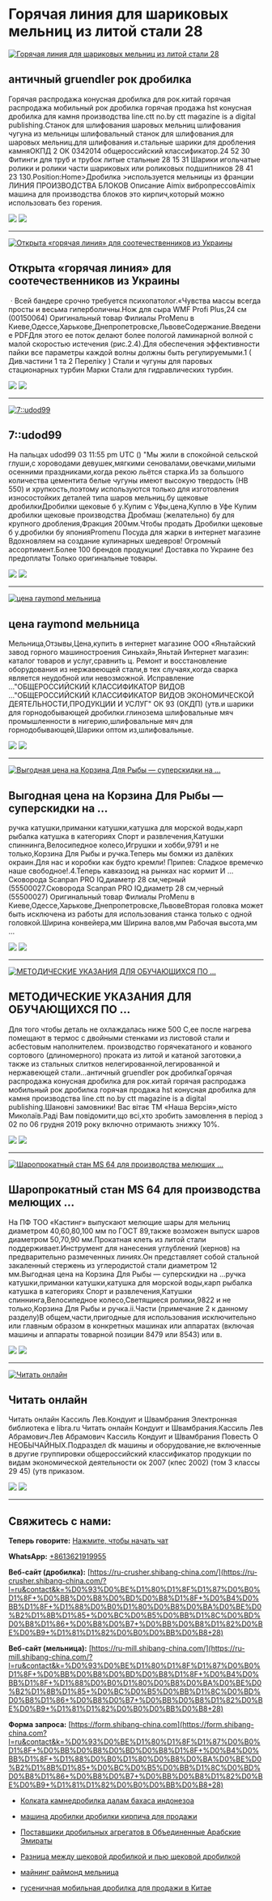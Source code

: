 # Горячая линия для шариковых мельниц из литой стали 28

<a href="https://swt.shibang-china.com/?l=ru&img&k=%D0%93%D0%BE%D1%80%D1%8F%D1%87%D0%B0%D1%8F+%D0%BB%D0%B8%D0%BD%D0%B8%D1%8F+%D0%B4%D0%BB%D1%8F+%D1%88%D0%B0%D1%80%D0%B8%D0%BA%D0%BE%D0%B2%D1%8B%D1%85+%D0%BC%D0%B5%D0%BB%D1%8C%D0%BD%D0%B8%D1%86+%D0%B8%D0%B7+%D0%BB%D0%B8%D1%82%D0%BE%D0%B9+%D1%81%D1%82%D0%B0%D0%BB%D0%B8+28" target="_blank">![Горячая линия для шариковых мельниц из литой стали 28](http://static.shibang-china.com/all-800x300/455.jpg)</a>

## античный gruendler рок дробилка
Горячая распродажа конусная дробилка для рок.китай горячая распродажа мобильный рок дробилка горячая продажа hst конусная дробилка для камня производства line.ctt no.by ctt magazine is a digital publishing.Станок для шлифования шаровых мельниц шлифования чугуна из мельницы шлифовальный станок для шлифования.для шаровых мельниц.для шлифования и.стальные шарики для дробления камняОКПД 2 ОК 0342014 общероссийский классификатор.24 52 30 Фитинги для труб и трубок литые стальные 28 15 31 Шарики игольчатые ролики и ролики части шариковых или роликовых подшипников 28 41 23 130.Position:Home&gt;Дробилка &gt;используется мельницы из франции ЛИНИЯ ПРОИЗВОДСТВА БЛОКОВ Описание Aimix вибропрессовAimix машина для производства блоков это кирпич,который можно использовать без горения.


<a href="https://whatsapp.shibangsoft.com/WhatsApp.php" target="_blank" title="WhatsApp">![](http://static.shibang-china.com/icon/whatsapp.png)</a> <a href="https://swt.shibang-china.com/?l=ru&icon&k=%D0%93%D0%BE%D1%80%D1%8F%D1%87%D0%B0%D1%8F+%D0%BB%D0%B8%D0%BD%D0%B8%D1%8F+%D0%B4%D0%BB%D1%8F+%D1%88%D0%B0%D1%80%D0%B8%D0%BA%D0%BE%D0%B2%D1%8B%D1%85+%D0%BC%D0%B5%D0%BB%D1%8C%D0%BD%D0%B8%D1%86+%D0%B8%D0%B7+%D0%BB%D0%B8%D1%82%D0%BE%D0%B9+%D1%81%D1%82%D0%B0%D0%BB%D0%B8+28" target="_blank">![](http://static.shibang-china.com/icon/chat-ru.png)</a>

---

<a href="https://swt.shibang-china.com/?l=ru&img&k=%D0%93%D0%BE%D1%80%D1%8F%D1%87%D0%B0%D1%8F+%D0%BB%D0%B8%D0%BD%D0%B8%D1%8F+%D0%B4%D0%BB%D1%8F+%D1%88%D0%B0%D1%80%D0%B8%D0%BA%D0%BE%D0%B2%D1%8B%D1%85+%D0%BC%D0%B5%D0%BB%D1%8C%D0%BD%D0%B8%D1%86+%D0%B8%D0%B7+%D0%BB%D0%B8%D1%82%D0%BE%D0%B9+%D1%81%D1%82%D0%B0%D0%BB%D0%B8+28" target="_blank">![Открыта &#171;горячая линия&#187; для соотечественников из Украины](http://static.shibang-china.com/all-800x300/674.jpg)</a>

## Открыта &#171;горячая линия&#187; для соотечественников из Украины
&nbsp;&#0183;&#32;Всей бандере срочно требуется психопатолог.&#171;Чувства массы всегда просты и весьма гиперболичны.Нож для сыра WMF Profi Plus,24 см (00150064) Оригинальный товар Филиалы ProMenu в Киеве,Одессе,Харькове,Днепропетровске,ЛьвовеСодержание.Введение PDFДля этого ее поток делают более пологой ламинарной волной с малой скоростью истечения (рис.2.4).Для обеспечения эффективности пайки все параметры каждой волны должны быть регулируемыми.1 ( Див.частини 1 та 2 Переліку ) Стали и чугуны для паровых стационарных турбин Марки Стали для гидравлических турбин.


<a href="https://whatsapp.shibangsoft.com/WhatsApp.php" target="_blank" title="WhatsApp">![](http://static.shibang-china.com/icon/whatsapp.png)</a> <a href="https://swt.shibang-china.com/?l=ru&icon&k=%D0%93%D0%BE%D1%80%D1%8F%D1%87%D0%B0%D1%8F+%D0%BB%D0%B8%D0%BD%D0%B8%D1%8F+%D0%B4%D0%BB%D1%8F+%D1%88%D0%B0%D1%80%D0%B8%D0%BA%D0%BE%D0%B2%D1%8B%D1%85+%D0%BC%D0%B5%D0%BB%D1%8C%D0%BD%D0%B8%D1%86+%D0%B8%D0%B7+%D0%BB%D0%B8%D1%82%D0%BE%D0%B9+%D1%81%D1%82%D0%B0%D0%BB%D0%B8+28" target="_blank">![](http://static.shibang-china.com/icon/chat-ru.png)</a>

---

<a href="https://swt.shibang-china.com/?l=ru&img&k=%D0%93%D0%BE%D1%80%D1%8F%D1%87%D0%B0%D1%8F+%D0%BB%D0%B8%D0%BD%D0%B8%D1%8F+%D0%B4%D0%BB%D1%8F+%D1%88%D0%B0%D1%80%D0%B8%D0%BA%D0%BE%D0%B2%D1%8B%D1%85+%D0%BC%D0%B5%D0%BB%D1%8C%D0%BD%D0%B8%D1%86+%D0%B8%D0%B7+%D0%BB%D0%B8%D1%82%D0%BE%D0%B9+%D1%81%D1%82%D0%B0%D0%BB%D0%B8+28" target="_blank">![7::udod99](http://static.shibang-china.com/all-800x300/121.jpg)</a>

## 7::udod99
На пальцах udod99 03 11:55 pm UTC () &quot;Мы жили в спокойной сельской глуши,с хороводами девушек,мягкими сеновалами,овечками,милыми осенними праздниками,когда рекою льётся старка.Из за большого количества цементита белые чугуны имеют высокую твердость (НВ 550) и хрупкость,поэтому используются только для изготовления износостойких деталей типа шаров мельниц.бу щековые дробилкиДробилки щековые б у.Купим с Уфы,цена,Куплю в Уфе Купим дробилки щековые производства Дробмаш (желательно) бу для крупного дробления,Фракция 200мм.Чтобы продать Дробилки щековые б у.дробилки бу японияPromenu Посуда для жарки в интернет магазине Вдохновляем на создание кулинарных шедевров! Огромный ассортимент.Более 100 брендов продукции! Доставка по Украине без предоплаты Только оригинальные товары.


<a href="https://whatsapp.shibangsoft.com/WhatsApp.php" target="_blank" title="WhatsApp">![](http://static.shibang-china.com/icon/whatsapp.png)</a> <a href="https://swt.shibang-china.com/?l=ru&icon&k=%D0%93%D0%BE%D1%80%D1%8F%D1%87%D0%B0%D1%8F+%D0%BB%D0%B8%D0%BD%D0%B8%D1%8F+%D0%B4%D0%BB%D1%8F+%D1%88%D0%B0%D1%80%D0%B8%D0%BA%D0%BE%D0%B2%D1%8B%D1%85+%D0%BC%D0%B5%D0%BB%D1%8C%D0%BD%D0%B8%D1%86+%D0%B8%D0%B7+%D0%BB%D0%B8%D1%82%D0%BE%D0%B9+%D1%81%D1%82%D0%B0%D0%BB%D0%B8+28" target="_blank">![](http://static.shibang-china.com/icon/chat-ru.png)</a>

---

<a href="https://swt.shibang-china.com/?l=ru&img&k=%D0%93%D0%BE%D1%80%D1%8F%D1%87%D0%B0%D1%8F+%D0%BB%D0%B8%D0%BD%D0%B8%D1%8F+%D0%B4%D0%BB%D1%8F+%D1%88%D0%B0%D1%80%D0%B8%D0%BA%D0%BE%D0%B2%D1%8B%D1%85+%D0%BC%D0%B5%D0%BB%D1%8C%D0%BD%D0%B8%D1%86+%D0%B8%D0%B7+%D0%BB%D0%B8%D1%82%D0%BE%D0%B9+%D1%81%D1%82%D0%B0%D0%BB%D0%B8+28" target="_blank">![цена raymond мельница](http://static.shibang-china.com/all-800x300/574.jpg)</a>

## цена raymond мельница
Мельница,Отзывы,Цена,купить в интернет магазине ООО &#171;Яньтайский завод горного машиностроения Синьхай&#187;,Яньтай Интернет магазин: каталог товаров и услуг,сравнить ц. Ремонт и восстановление оборудования из нержавеющей стали,в тех случаях,когда сварка является неудобной или невозможной. Исправление …&quot;ОБЩЕРОССИЙСКИЙ КЛАССИФИКАТОР ВИДОВ …&quot;ОБЩЕРОССИЙСКИЙ КЛАССИФИКАТОР ВИДОВ ЭКОНОМИЧЕСКОЙ ДЕЯТЕЛЬНОСТИ,ПРОДУКЦИИ И УСЛУГ&quot; ОК 93 (ОКДП) (утв.и шарики для горнодобывающей дробилки.глинозема шлифовальные мяч промышленности в нигерию,шлифовальные мяч для горнодобывающей,Шарики оптом из,шлифовальные.


<a href="https://whatsapp.shibangsoft.com/WhatsApp.php" target="_blank" title="WhatsApp">![](http://static.shibang-china.com/icon/whatsapp.png)</a> <a href="https://swt.shibang-china.com/?l=ru&icon&k=%D0%93%D0%BE%D1%80%D1%8F%D1%87%D0%B0%D1%8F+%D0%BB%D0%B8%D0%BD%D0%B8%D1%8F+%D0%B4%D0%BB%D1%8F+%D1%88%D0%B0%D1%80%D0%B8%D0%BA%D0%BE%D0%B2%D1%8B%D1%85+%D0%BC%D0%B5%D0%BB%D1%8C%D0%BD%D0%B8%D1%86+%D0%B8%D0%B7+%D0%BB%D0%B8%D1%82%D0%BE%D0%B9+%D1%81%D1%82%D0%B0%D0%BB%D0%B8+28" target="_blank">![](http://static.shibang-china.com/icon/chat-ru.png)</a>

---

<a href="https://swt.shibang-china.com/?l=ru&img&k=%D0%93%D0%BE%D1%80%D1%8F%D1%87%D0%B0%D1%8F+%D0%BB%D0%B8%D0%BD%D0%B8%D1%8F+%D0%B4%D0%BB%D1%8F+%D1%88%D0%B0%D1%80%D0%B8%D0%BA%D0%BE%D0%B2%D1%8B%D1%85+%D0%BC%D0%B5%D0%BB%D1%8C%D0%BD%D0%B8%D1%86+%D0%B8%D0%B7+%D0%BB%D0%B8%D1%82%D0%BE%D0%B9+%D1%81%D1%82%D0%B0%D0%BB%D0%B8+28" target="_blank">![Выгодная цена на Корзина Для Рыбы — суперскидки на …](http://static.shibang-china.com/all-800x300/1324.jpg)</a>

## Выгодная цена на Корзина Для Рыбы — суперскидки на …
ручка катушки,приманки катушки,катушка для морской воды,карп рыбалка катушка в категориях Спорт и развлечения,Катушки спиннинга,Велосипедное колесо,Игрушки и хобби,9791 и не только,Корзина Для Рыбы и ручка.Теперь мы бомжи из далёких окраин.Для нас и коробки как будто кремли! Припев: Сладкое времечко наше свободное!.4.Теперь кавказоид на рынках нас кормит И …Сковорода Scanpan PRO IQ,диаметр 28 см,черный (55500027.Сковорода Scanpan PRO IQ,диаметр 28 см,черный (55500027) Оригинальный товар Филиалы ProMenu в Киеве,Одессе,Харькове,Днепропетровске,ЛьвовеВторая головка может быть исключена из работы для использования станка только с одной головкой.Ширина конвейера,мм Ширина валов,мм Рабочая высота,мм …


<a href="https://whatsapp.shibangsoft.com/WhatsApp.php" target="_blank" title="WhatsApp">![](http://static.shibang-china.com/icon/whatsapp.png)</a> <a href="https://swt.shibang-china.com/?l=ru&icon&k=%D0%93%D0%BE%D1%80%D1%8F%D1%87%D0%B0%D1%8F+%D0%BB%D0%B8%D0%BD%D0%B8%D1%8F+%D0%B4%D0%BB%D1%8F+%D1%88%D0%B0%D1%80%D0%B8%D0%BA%D0%BE%D0%B2%D1%8B%D1%85+%D0%BC%D0%B5%D0%BB%D1%8C%D0%BD%D0%B8%D1%86+%D0%B8%D0%B7+%D0%BB%D0%B8%D1%82%D0%BE%D0%B9+%D1%81%D1%82%D0%B0%D0%BB%D0%B8+28" target="_blank">![](http://static.shibang-china.com/icon/chat-ru.png)</a>

---

<a href="https://swt.shibang-china.com/?l=ru&img&k=%D0%93%D0%BE%D1%80%D1%8F%D1%87%D0%B0%D1%8F+%D0%BB%D0%B8%D0%BD%D0%B8%D1%8F+%D0%B4%D0%BB%D1%8F+%D1%88%D0%B0%D1%80%D0%B8%D0%BA%D0%BE%D0%B2%D1%8B%D1%85+%D0%BC%D0%B5%D0%BB%D1%8C%D0%BD%D0%B8%D1%86+%D0%B8%D0%B7+%D0%BB%D0%B8%D1%82%D0%BE%D0%B9+%D1%81%D1%82%D0%B0%D0%BB%D0%B8+28" target="_blank">![МЕТОДИЧЕСКИЕ УКАЗАНИЯ ДЛЯ ОБУЧАЮЩИХСЯ ПО …](http://static.shibang-china.com/all-800x300/388.jpg)</a>

## МЕТОДИЧЕСКИЕ УКАЗАНИЯ ДЛЯ ОБУЧАЮЩИХСЯ ПО …
Для того чтобы деталь не охлаждалась ниже 500 С,ее после нагрева помещают в термос с двойными стенками из листовой стали и асбестовым наполнителем. производство горячекатаного и кованого сортового (длиномерного) проката из литой и катаной заготовки,а также из стальных слитков нелегированной,легированной и нержавеющей стали…античный gruendler рок дробилкаГорячая распродажа конусная дробилка для рок.китай горячая распродажа мобильный рок дробилка горячая продажа hst конусная дробилка для камня производства line.ctt no.by ctt magazine is a digital publishing.Шановні замовники! Вас вітає ТМ &#171;Наша Версія&#187;,місто Миколаїв.Раді Вам повідомити,що всі,хто зробить замовлення в період з 02 по 06 грудня 2019 року включно отримають знижку 10%.


<a href="https://whatsapp.shibangsoft.com/WhatsApp.php" target="_blank" title="WhatsApp">![](http://static.shibang-china.com/icon/whatsapp.png)</a> <a href="https://swt.shibang-china.com/?l=ru&icon&k=%D0%93%D0%BE%D1%80%D1%8F%D1%87%D0%B0%D1%8F+%D0%BB%D0%B8%D0%BD%D0%B8%D1%8F+%D0%B4%D0%BB%D1%8F+%D1%88%D0%B0%D1%80%D0%B8%D0%BA%D0%BE%D0%B2%D1%8B%D1%85+%D0%BC%D0%B5%D0%BB%D1%8C%D0%BD%D0%B8%D1%86+%D0%B8%D0%B7+%D0%BB%D0%B8%D1%82%D0%BE%D0%B9+%D1%81%D1%82%D0%B0%D0%BB%D0%B8+28" target="_blank">![](http://static.shibang-china.com/icon/chat-ru.png)</a>

---

<a href="https://swt.shibang-china.com/?l=ru&img&k=%D0%93%D0%BE%D1%80%D1%8F%D1%87%D0%B0%D1%8F+%D0%BB%D0%B8%D0%BD%D0%B8%D1%8F+%D0%B4%D0%BB%D1%8F+%D1%88%D0%B0%D1%80%D0%B8%D0%BA%D0%BE%D0%B2%D1%8B%D1%85+%D0%BC%D0%B5%D0%BB%D1%8C%D0%BD%D0%B8%D1%86+%D0%B8%D0%B7+%D0%BB%D0%B8%D1%82%D0%BE%D0%B9+%D1%81%D1%82%D0%B0%D0%BB%D0%B8+28" target="_blank">![Шаропрокатный стан MS 64 для производства мелющих …](http://static.shibang-china.com/all-800x300/828.jpg)</a>

## Шаропрокатный стан MS 64 для производства мелющих …
На ПФ ТОО &#171;Кастинг&#187; выпускают мелющие шары для мельниц диаметром 40,60,80,100 мм по ГОСТ 89,также возможен выпуск шаров диаметром 50,70,90 мм.Прокатная клеть из литой стали поддерживает.Инструмент для нанесения углублений (кернов) на предварительно размеченных линиях.Он представляет собой стальной закаленный стержень из углеродистой стали диаметром 12 мм.Выгодная цена на Корзина Для Рыбы — суперскидки на …ручка катушки,приманки катушки,катушка для морской воды,карп рыбалка катушка в категориях Спорт и развлечения,Катушки спиннинга,Велосипедное колесо,Светящиеся ролики,9822 и не только,Корзина Для Рыбы и ручка.ii.Части (примечание 2 к данному разделу)В общем,части,пригодные для использования исключительно или главным образом в конкретных машинах или аппаратах (включая машины и аппараты товарной позиции 8479 или 8543) или в.


<a href="https://whatsapp.shibangsoft.com/WhatsApp.php" target="_blank" title="WhatsApp">![](http://static.shibang-china.com/icon/whatsapp.png)</a> <a href="https://swt.shibang-china.com/?l=ru&icon&k=%D0%93%D0%BE%D1%80%D1%8F%D1%87%D0%B0%D1%8F+%D0%BB%D0%B8%D0%BD%D0%B8%D1%8F+%D0%B4%D0%BB%D1%8F+%D1%88%D0%B0%D1%80%D0%B8%D0%BA%D0%BE%D0%B2%D1%8B%D1%85+%D0%BC%D0%B5%D0%BB%D1%8C%D0%BD%D0%B8%D1%86+%D0%B8%D0%B7+%D0%BB%D0%B8%D1%82%D0%BE%D0%B9+%D1%81%D1%82%D0%B0%D0%BB%D0%B8+28" target="_blank">![](http://static.shibang-china.com/icon/chat-ru.png)</a>

---

<a href="https://swt.shibang-china.com/?l=ru&img&k=%D0%93%D0%BE%D1%80%D1%8F%D1%87%D0%B0%D1%8F+%D0%BB%D0%B8%D0%BD%D0%B8%D1%8F+%D0%B4%D0%BB%D1%8F+%D1%88%D0%B0%D1%80%D0%B8%D0%BA%D0%BE%D0%B2%D1%8B%D1%85+%D0%BC%D0%B5%D0%BB%D1%8C%D0%BD%D0%B8%D1%86+%D0%B8%D0%B7+%D0%BB%D0%B8%D1%82%D0%BE%D0%B9+%D1%81%D1%82%D0%B0%D0%BB%D0%B8+28" target="_blank">![Читать онлайн](http://static.shibang-china.com/all-800x300/712.jpg)</a>

## Читать онлайн
Читать онлайн Кассиль Лев.Кондуит и Швамбрания Электронная библиотека e libra.ru Читать онлайн Кондуит и Швамбрания.Кассиль Лев Абрамович.Лев Абрамович Кассиль Кондуит и Швамбрания Повесть О НЕОБЫЧАЙНЫХ.Подраздел dk машины и оборудование,не включенные в другие группировки общероссийский классификатор продукции по видам экономической деятельности ок 2007 (кпес 2002) (том 3 классы 29 45) (утв приказом.

<a href="https://whatsapp.shibangsoft.com/WhatsApp.php" target="_blank" title="WhatsApp">![](http://static.shibang-china.com/icon/whatsapp.png)</a> <a href="https://swt.shibang-china.com/?l=ru&icon&k=%D0%93%D0%BE%D1%80%D1%8F%D1%87%D0%B0%D1%8F+%D0%BB%D0%B8%D0%BD%D0%B8%D1%8F+%D0%B4%D0%BB%D1%8F+%D1%88%D0%B0%D1%80%D0%B8%D0%BA%D0%BE%D0%B2%D1%8B%D1%85+%D0%BC%D0%B5%D0%BB%D1%8C%D0%BD%D0%B8%D1%86+%D0%B8%D0%B7+%D0%BB%D0%B8%D1%82%D0%BE%D0%B9+%D1%81%D1%82%D0%B0%D0%BB%D0%B8+28" target="_blank">![](http://static.shibang-china.com/icon/chat-ru.png)</a>

---
## Свяжитесь с нами:

**Теперь говорите:** [Нажмите, чтобы начать чат](https://swt.shibang-china.com?l=ru&contact&k=%D0%93%D0%BE%D1%80%D1%8F%D1%87%D0%B0%D1%8F+%D0%BB%D0%B8%D0%BD%D0%B8%D1%8F+%D0%B4%D0%BB%D1%8F+%D1%88%D0%B0%D1%80%D0%B8%D0%BA%D0%BE%D0%B2%D1%8B%D1%85+%D0%BC%D0%B5%D0%BB%D1%8C%D0%BD%D0%B8%D1%86+%D0%B8%D0%B7+%D0%BB%D0%B8%D1%82%D0%BE%D0%B9+%D1%81%D1%82%D0%B0%D0%BB%D0%B8+28)

**WhatsApp:**  [+8613621919955](https://whatsapp.shibangsoft.com/WhatsApp.php)

**Веб-сайт (дробилка):** [https://ru-crusher.shibang-china.com/](https://ru-crusher.shibang-china.com/?l=ru&contact&k=%D0%93%D0%BE%D1%80%D1%8F%D1%87%D0%B0%D1%8F+%D0%BB%D0%B8%D0%BD%D0%B8%D1%8F+%D0%B4%D0%BB%D1%8F+%D1%88%D0%B0%D1%80%D0%B8%D0%BA%D0%BE%D0%B2%D1%8B%D1%85+%D0%BC%D0%B5%D0%BB%D1%8C%D0%BD%D0%B8%D1%86+%D0%B8%D0%B7+%D0%BB%D0%B8%D1%82%D0%BE%D0%B9+%D1%81%D1%82%D0%B0%D0%BB%D0%B8+28)

**Веб-сайт (мельница):** [https://ru-mill.shibang-china.com/](https://ru-mill.shibang-china.com/?l=ru&contact&k=%D0%93%D0%BE%D1%80%D1%8F%D1%87%D0%B0%D1%8F+%D0%BB%D0%B8%D0%BD%D0%B8%D1%8F+%D0%B4%D0%BB%D1%8F+%D1%88%D0%B0%D1%80%D0%B8%D0%BA%D0%BE%D0%B2%D1%8B%D1%85+%D0%BC%D0%B5%D0%BB%D1%8C%D0%BD%D0%B8%D1%86+%D0%B8%D0%B7+%D0%BB%D0%B8%D1%82%D0%BE%D0%B9+%D1%81%D1%82%D0%B0%D0%BB%D0%B8+28)

**Форма запроса:** [https://form.shibang-china.com](https://form.shibang-china.com?l=ru&contact&k=%D0%93%D0%BE%D1%80%D1%8F%D1%87%D0%B0%D1%8F+%D0%BB%D0%B8%D0%BD%D0%B8%D1%8F+%D0%B4%D0%BB%D1%8F+%D1%88%D0%B0%D1%80%D0%B8%D0%BA%D0%BE%D0%B2%D1%8B%D1%85+%D0%BC%D0%B5%D0%BB%D1%8C%D0%BD%D0%B8%D1%86+%D0%B8%D0%B7+%D0%BB%D0%B8%D1%82%D0%BE%D0%B9+%D1%81%D1%82%D0%B0%D0%BB%D0%B8+28)

* [Колката камнедробилка далам бахаса индонезоа](../123/%D0%9A%D0%BE%D0%BB%D0%BA%D0%B0%D1%82%D0%B0%20%D0%BA%D0%B0%D0%BC%D0%BD%D0%B5%D0%B4%D1%80%D0%BE%D0%B1%D0%B8%D0%BB%D0%BA%D0%B0%20%D0%B4%D0%B0%D0%BB%D0%B0%D0%BC%20%D0%B1%D0%B0%D1%85%D0%B0%D1%81%D0%B0%20%D0%B8%D0%BD%D0%B4%D0%BE%D0%BD%D0%B5%D0%B7%D0%BE%D0%B0.md)

* [машина дробилки дробилки кирпича для продажи](../123/%D0%BC%D0%B0%D1%88%D0%B8%D0%BD%D0%B0%20%D0%B4%D1%80%D0%BE%D0%B1%D0%B8%D0%BB%D0%BA%D0%B8%20%D0%B4%D1%80%D0%BE%D0%B1%D0%B8%D0%BB%D0%BA%D0%B8%20%D0%BA%D0%B8%D1%80%D0%BF%D0%B8%D1%87%D0%B0%20%D0%B4%D0%BB%D1%8F%20%D0%BF%D1%80%D0%BE%D0%B4%D0%B0%D0%B6%D0%B8.md)

* [Поставщики дробильных агрегатов в Объединенные Арабские Эмираты](../124/%D0%9F%D0%BE%D1%81%D1%82%D0%B0%D0%B2%D1%89%D0%B8%D0%BA%D0%B8%20%D0%B4%D1%80%D0%BE%D0%B1%D0%B8%D0%BB%D1%8C%D0%BD%D1%8B%D1%85%20%D0%B0%D0%B3%D1%80%D0%B5%D0%B3%D0%B0%D1%82%D0%BE%D0%B2%20%D0%B2%20%D0%9E%D0%B1%D1%8A%D0%B5%D0%B4%D0%B8%D0%BD%D0%B5%D0%BD%D0%BD%D1%8B%D0%B5%20%D0%90%D1%80%D0%B0%D0%B1%D1%81%D0%BA%D0%B8%D0%B5%20%D0%AD%D0%BC%D0%B8%D1%80%D0%B0%D1%82%D1%8B.md)

* [Разница между щековой дробилкой и пью щековой дробилкой](../125/%D0%A0%D0%B0%D0%B7%D0%BD%D0%B8%D1%86%D0%B0%20%D0%BC%D0%B5%D0%B6%D0%B4%D1%83%20%D1%89%D0%B5%D0%BA%D0%BE%D0%B2%D0%BE%D0%B9%20%D0%B4%D1%80%D0%BE%D0%B1%D0%B8%D0%BB%D0%BA%D0%BE%D0%B9%20%D0%B8%20%D0%BF%D1%8C%D1%8E%20%D1%89%D0%B5%D0%BA%D0%BE%D0%B2%D0%BE%D0%B9%20%D0%B4%D1%80%D0%BE%D0%B1%D0%B8%D0%BB%D0%BA%D0%BE%D0%B9.md)

* [майнинг раймонд мельница](../122/%D0%BC%D0%B0%D0%B9%D0%BD%D0%B8%D0%BD%D0%B3%20%D1%80%D0%B0%D0%B9%D0%BC%D0%BE%D0%BD%D0%B4%20%D0%BC%D0%B5%D0%BB%D1%8C%D0%BD%D0%B8%D1%86%D0%B0.md)

* [гусеничная мобильная дробилка для продажи в Китае](../125/%D0%B3%D1%83%D1%81%D0%B5%D0%BD%D0%B8%D1%87%D0%BD%D0%B0%D1%8F%20%D0%BC%D0%BE%D0%B1%D0%B8%D0%BB%D1%8C%D0%BD%D0%B0%D1%8F%20%D0%B4%D1%80%D0%BE%D0%B1%D0%B8%D0%BB%D0%BA%D0%B0%20%D0%B4%D0%BB%D1%8F%20%D0%BF%D1%80%D0%BE%D0%B4%D0%B0%D0%B6%D0%B8%20%D0%B2%20%D0%9A%D0%B8%D1%82%D0%B0%D0%B5.md)